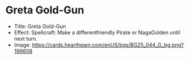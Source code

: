 # Greta Gold-Gun
- Title:  Greta Gold-Gun
- Effect:  Spellcraft: Make a differentfriendly Pirate or NagaGolden until next turn.
- Image:  https://cards.hearthpwn.com/enUS/bgs/BG25_044_G_bg.png?198608
